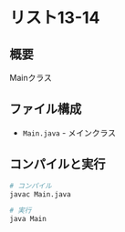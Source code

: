 # リスト13-14

## 概要
Mainクラス

## ファイル構成
- `Main.java` - メインクラス

## コンパイルと実行
```bash
# コンパイル
javac Main.java

# 実行
java Main
```
